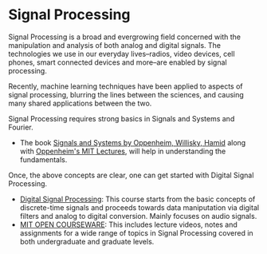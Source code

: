 # Signal Processing
Signal Processing is a broad and evergrowing field concerned with the manipulation and analysis of both analog and digital signals. The technologies we use in our everyday lives–radios, video devices, cell phones, smart connected devices and more–are enabled by signal processing. 

Recently, machine learning techniques have been applied to aspects of signal processing, blurring the lines between the sciences, and causing many shared 
applications between the two.

Signal Processing requires strong basics in Signals and Systems and Fourier.
* The book [Signals and Systems by Oppenheim, Willisky, Hamid](https://github.com/poorvishm/acm-digital-library/blob/517e29fcb3c91519c8ea2beeabf0e319423b27a2/Signal%20Processing/Resources/Signals%20and%20Systems.pdf) along with [Oppenheim's MIT Lectures](https://ocw.mit.edu/resources/res-6-007-signals-and-systems-spring-2011/video-lectures/), will help in understanding the fundamentals. 

Once, the above concepts are clear, one can get started with Digital Signal Processing.
* [Digital Signal Processing](https://www.coursera.org/specializations/digital-signal-processing): This course starts from the basic concepts of discrete-time signals 
and proceeds towards data maniputation via digital filters and analog to digital conversion. Mainly focuses on audio signals. 
* [MIT OPEN COURSEWARE](https://ocw.mit.edu/courses/find-by-topic/#cat=engineering&subcat=electricalengineering&spec=signalprocessing): This includes lecture videos, 
notes and assignments for a wide range of topics in Signal Processing covered in both undergraduate and graduate levels.
 
